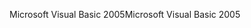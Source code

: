 <span data-ttu-id="52dea-101">Microsoft Visual Basic 2005</span><span class="sxs-lookup"><span data-stu-id="52dea-101">Microsoft Visual Basic 2005</span></span>